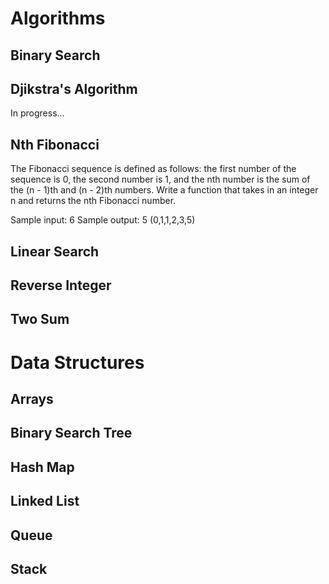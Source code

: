 
# Algorithms

Binary Search
-------------

Djikstra's Algorithm
--------------------
In progress...

Nth Fibonacci
-------------

The Fibonacci sequence is defined as follows: the first number of the sequence is 0, the second number is 1, and the nth number is the sum of the (n - 1)th and (n - 2)th numbers. Write a function that takes in an integer n and returns the nth Fibonacci number. 

Sample input: 6
Sample output: 5 (0,1,1,2,3,5)

Linear Search
-------------

Reverse Integer
---------------

Two Sum 
-------

# Data Structures

Arrays
------

Binary Search Tree
------------------

Hash Map
--------

Linked List
-----------

Queue
-----

Stack
-----
